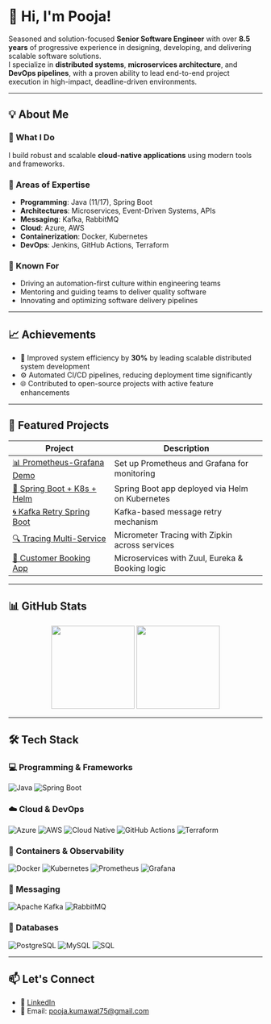 # 👋 Hi, I'm Pooja!

Seasoned and solution-focused **Senior Software Engineer** with over **8.5 years** of progressive experience in designing, developing, and delivering scalable software solutions.  
I specialize in **distributed systems**, **microservices architecture**, and **DevOps pipelines**, with a proven ability to lead end-to-end project execution in high-impact, deadline-driven environments.

---

## 💡 About Me

### 🔭 What I Do
I build robust and scalable **cloud-native applications** using modern tools and frameworks.

### 🌟 Areas of Expertise
- **Programming**: Java (11/17), Spring Boot  
- **Architectures**: Microservices, Event-Driven Systems, APIs  
- **Messaging**: Kafka, RabbitMQ  
- **Cloud**: Azure, AWS  
- **Containerization**: Docker, Kubernetes  
- **DevOps**: Jenkins, GitHub Actions, Terraform  

### 🧠 Known For
- Driving an automation-first culture within engineering teams  
- Mentoring and guiding teams to deliver quality software  
- Innovating and optimizing software delivery pipelines  

---

## 📈 Achievements

- 🚀 Improved system efficiency by **30%** by leading scalable distributed system development  
- ⚙️ Automated CI/CD pipelines, reducing deployment time significantly  
- 🌐 Contributed to open-source projects with active feature enhancements  

---

## 📂 Featured Projects

| Project | Description |
|--------|-------------|
| [📊 Prometheus-Grafana Demo](https://github.com/rtpuja/prometheus-grafana-demo-updated) | Set up Prometheus and Grafana for monitoring |
| [🚢 Spring Boot + K8s + Helm](https://github.com/rtpuja/springboot-k8s-helm) | Spring Boot app deployed via Helm on Kubernetes |
| [🌀 Kafka Retry Spring Boot](https://github.com/rtpuja/kafka-retry-springboot) | Kafka-based message retry mechanism |
| [🔍 Tracing Multi-Service](https://github.com/rtpuja/tracing-multi-service) | Micrometer Tracing with Zipkin across services |
| [📘 Customer Booking App](https://github.com/rtpuja/custBookingApplication) | Microservices with Zuul, Eureka & Booking logic |

---

## 📊 GitHub Stats

<p align="center">
  <img src="https://github-readme-stats.vercel.app/api?username=rtpuja&show_icons=true&theme=radical" height="165">
  <img src="https://github-readme-stats.vercel.app/api/top-langs/?username=rtpuja&layout=compact&theme=radical" height="165">
</p>

---

## 🛠️ Tech Stack

### 💻 Programming & Frameworks
![Java](https://img.shields.io/badge/Java-ED8B00?style=for-the-badge&logo=java&logoColor=white)
![Spring Boot](https://img.shields.io/badge/Spring_Boot-6DB33F?style=for-the-badge&logo=spring-boot&logoColor=white)

### ☁️ Cloud & DevOps
![Azure](https://img.shields.io/badge/Microsoft_Azure-0078D4?style=for-the-badge&logo=microsoft-azure&logoColor=white)
![AWS](https://img.shields.io/badge/AWS-232F3E?style=for-the-badge&logo=amazon-aws&logoColor=white)
![Cloud Native](https://img.shields.io/badge/Cloud%20Native-007ACC?style=for-the-badge&logo=cloud&logoColor=white)
![GitHub Actions](https://img.shields.io/badge/GitHub_Actions-2088FF?style=for-the-badge&logo=github-actions&logoColor=white)
![Terraform](https://img.shields.io/badge/Terraform-623CE4?style=for-the-badge&logo=terraform&logoColor=white)

### 🚢 Containers & Observability
![Docker](https://img.shields.io/badge/Docker-2496ED?style=for-the-badge&logo=docker&logoColor=white)
![Kubernetes](https://img.shields.io/badge/Kubernetes-326CE5?style=for-the-badge&logo=kubernetes&logoColor=white)
![Prometheus](https://img.shields.io/badge/Prometheus-E6522C?style=for-the-badge&logo=prometheus&logoColor=white)
![Grafana](https://img.shields.io/badge/Grafana-F46800?style=for-the-badge&logo=grafana&logoColor=white)

### 📡 Messaging
![Apache Kafka](https://img.shields.io/badge/Apache_Kafka-231F20?style=for-the-badge&logo=apache-kafka&logoColor=white)
![RabbitMQ](https://img.shields.io/badge/RabbitMQ-FF6600?style=for-the-badge&logo=rabbitmq&logoColor=white)

### 🧠 Databases
![PostgreSQL](https://img.shields.io/badge/PostgreSQL-4169E1?style=for-the-badge&logo=postgresql&logoColor=white)
![MySQL](https://img.shields.io/badge/MySQL-00758F?style=for-the-badge&logo=mysql&logoColor=white)
![SQL](https://img.shields.io/badge/SQL-CC2927?style=for-the-badge&logo=databricks&logoColor=white)

---

## 📫 Let's Connect

- 🔗 [LinkedIn](https://www.linkedin.com/in/pooja-kumawat-7443368a)  
- 📧 Email: pooja.kumawat75@gmail.com
